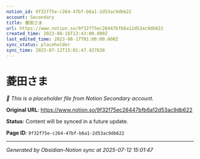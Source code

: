 ```yaml
---
notion_id: 9f32f75e-c264-47bf-b6a1-2d53ac9db622
account: Secondary
title: 菱田さま
url: https://www.notion.so/9f32f75ec26447bfb6a12d53ac9db622
created_time: 2023-08-16T13:43:00.000Z
last_edited_time: 2023-08-17T01:06:00.000Z
sync_status: placeholder
sync_time: 2025-07-12T15:01:47.427638
---
```


# 菱田さま

*🔄 This is a placeholder file from Notion Secondary account.*

**Original URL**: https://www.notion.so/9f32f75ec26447bfb6a12d53ac9db622

**Status**: Content will be synced in a future update.

**Page ID**: `9f32f75e-c264-47bf-b6a1-2d53ac9db622`

---

*Generated by Obsidian-Notion sync at 2025-07-12 15:01:47*
